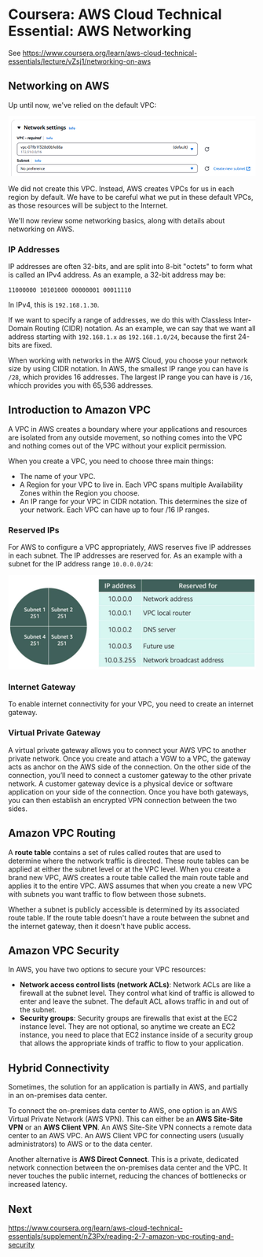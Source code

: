 # Coursera: AWS Cloud Technical Essential: AWS Networking

See https://www.coursera.org/learn/aws-cloud-technical-essentials/lecture/vZsj1/networking-on-aws

## Networking on AWS

Up until now, we've relied on the default VPC:

![](image1.png)

We did not create this VPC. Instead, AWS creates VPCs for us in each region by default. We have to be careful what we put in these default VPCs, as those resources will be subject to the Internet.

We'll now review some networking basics, along with details about networking on AWS.

### IP Addresses

IP addresses are often 32-bits, and are split into 8-bit "octets" to form what is called an IPv4 address.  As an example, a 32-bit address may be:

```
11000000 10101000 00000001 00011110
```

In IPv4, this is `192.168.1.30`.

If we want to specify a range of addresses, we do this with Classless Inter-Domain Routing (CIDR) notation. As an example, we can say that we want all address starting with `192.168.1.x` as `192.168.1.0/24`, because the first 24-bits are fixed.

When working with networks in the AWS Cloud, you choose your network size by using CIDR notation. In AWS, the smallest IP range you can have is `/28`, which provides 16 addresses. The largest IP range you can have is `/16`, whicch provides you with 65,536 addresses.

## Introduction to Amazon VPC

A VPC in AWS creates a boundary where your applications and resources are isolated from any outside movement, so nothing comes into the VPC and nothing comes out of the VPC without your explicit permission.

When you create a VPC, you need to choose three main things:

* The name of your VPC.
* A Region for your VPC to live in. Each VPC spans multiple Availability Zones within the Region you choose.
* An IP range for your VPC in CIDR notation. This determines the size of your network. Each VPC can have up to four /16 IP ranges.

### Reserved IPs

For AWS to configure a VPC appropriately, AWS reserves five IP addresses in each subnet. The IP addresses are reserved for. As an example with a subnet for the IP address range `10.0.0.0/24`:

![](image2.png)

### Internet Gateway

To enable internet connectivity for your VPC, you need to create an internet gateway.

### Virtual Private Gateway

A virtual private gateway allows you to connect your AWS VPC to another private network. Once you create and attach a VGW to a VPC, the gateway acts as anchor on the AWS side of the connection. On the other side of the connection, you’ll need to connect a customer gateway to the other private network. A customer gateway device is a physical device or software application on your side of the connection. Once you have both gateways, you can then establish an encrypted VPN connection between the two sides. 

## Amazon VPC Routing

A **route table** contains a set of rules called routes that are used to determine where the network traffic is directed. These route tables can be applied at either the subnet level or at the VPC level. When you create a brand new VPC, AWS creates a route table called the main route table and applies it to the entire VPC. AWS assumes that when you create a new VPC with subnets you want traffic to flow between those subnets.

Whether a subnet is publicly accessible is determined by its associated route table. If the route table doesn't have a route between the subnet and the internet gateway, then it doesn't have public access.

## Amazon VPC Security

In AWS, you have two options to secure your VPC resources:

* **Network access control lists (network ACLs)**: Network ACLs are like a firewall at the subnet level.  They control what kind of traffic is allowed to enter and leave the subnet. The default ACL allows traffic in and out of the subnet.
* **Security groups**: Security groups are firewalls that exist at the EC2 instance level. They are not optional, so anytime we create an EC2 instance, you need to place that EC2 instance inside of a security group that allows the appropriate kinds of traffic to flow to your application.

## Hybrid Connectivity

Sometimes, the solution for an application is partially in AWS, and partially in an on-premises data center.

To connect the on-premises data center to AWS, one option is an AWS Virtual Private Network (AWS VPN). This can either be an **AWS Site-Site VPN** or an **AWS Client VPN**. An AWS Site-Site VPN connects a remote data center to an AWS VPC. An AWS Client VPC for connecting users (usually administrators) to AWS or to the data center.

Another alternative is **AWS Direct Connect**. This is a private, dedicated network connection between the on-premises data center and the VPC. It never touches the public internet, reducing the chances of bottlenecks or increased latency.

## Next

https://www.coursera.org/learn/aws-cloud-technical-essentials/supplement/nZ3Px/reading-2-7-amazon-vpc-routing-and-security
